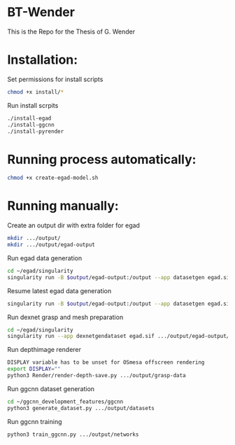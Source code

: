 # BT-Wender
This is the Repo for the Thesis of G. Wender

# Installation:

Set permissions for install scripts
```bash
chmod +x install/*
```
Run install scrpits
```bash
./install-egad
./install-ggcnn
./install-pyrender
```

# Running process automatically:
```bash
chmod +x create-egad-model.sh
```

# Running manually:
Create an output dir with extra folder for egad
```bash
mkdir .../output/
mkdir .../output/egad-output
```
Run egad data generation
```bash
cd ~/egad/singularity
singularity run -B $output/egad-output:/output --app datasetgen egad.sif
```
Resume latest egad data generation
```bash
singularity run -B $output/egad-output:/output --app datasetgen egad.sif --resume
```
Run dexnet grasp and mesh preparation
```bash
cd ~/egad/singularity
singularity run --app dexnetgendataset egad.sif .../output/egad-output/ --output_dir  .../output/grasp-data
```
Run depthimage renderer
```bash
DISPLAY variable has to be unset for OSmesa offscreen rendering
export DISPLAY=""
python3 Render/render-depth-save.py .../output/grasp-data
```
Run ggcnn dataset generation
```bash
cd ~/ggcnn_development_features/ggcnn
python3 generate_dataset.py .../output/datasets
```
Run ggcnn training
```bash
python3 train_ggcnn.py .../output/networks
```
